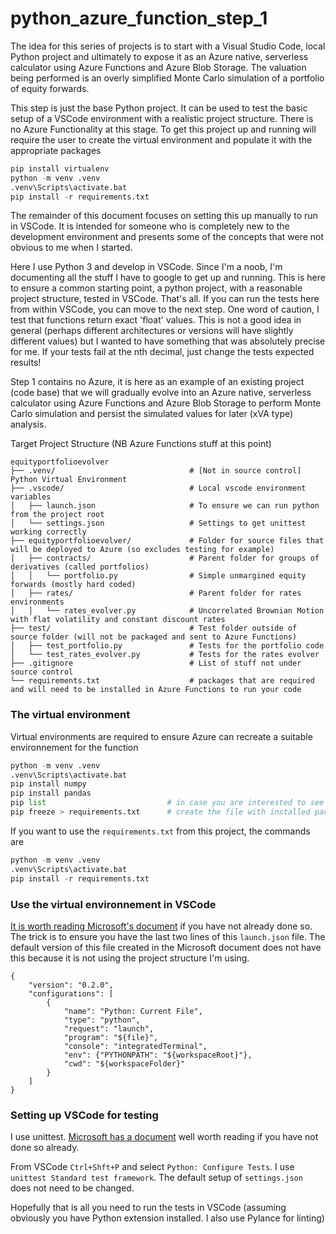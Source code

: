 # python_azure_function_step_1

The idea for this series of projects is to start with a Visual Studio Code, local Python project and ultimately to expose it as an Azure native, serverless calculator using Azure Functions and Azure Blob Storage. The valuation being performed is an overly simplified Monte Carlo simulation of a portfolio of equity forwards. 

This step is just the base Python project. It can be used to test the basic setup of a VSCode environment with a realistic project structure. There is no Azure Functionality at this stage. To get this project up and running will require the user to create the virtual environment and populate it with the appropriate packages
```python
pip install virtualenv
python -m venv .venv
.venv\Scripts\activate.bat
pip install -r requirements.txt
```
The remainder of this document focuses on setting this up manually to run in VSCode. It is intended for someone who is completely new to the development environment and presents some of the concepts that were not obvious to me when I started.

Here I use Python 3 and develop in VSCode. Since I'm a noob, I'm documenting all the stuff I have to google to get up and running. This is here to ensure a common starting point, a python project, with a reasonable project structure, tested in VSCode. That's all. If you can run the tests here from within VSCode, you can move to the next step. One word of caution, I test that functions return exact 'float' values. This is not a good idea in general (perhaps different architectures or versions will have slightly different values) but I wanted to have something that was absolutely precise for me. If your tests fail at the nth decimal, just change the tests expected results!

Step 1 contains no Azure, it is here as an example of an existing project (code base) that we will gradually evolve into an Azure native, serverless calculator using Azure Functions and Azure Blob Storage to perform Monte Carlo simulation and persist the simulated values for later (xVA type) analysis.

Target Project Structure (NB Azure Functions stuff at this point)
```
equityportfolioevolver  
├── .venv/                              # [Not in source control] Python Virtual Environment    
├── .vscode/                            # Local vscode environment variables  
│   ├── launch.json                     # To ensure we can run python from the project root  
│   └── settings.json                   # Settings to get unittest working correctly  
├── equityportfolioevolver/             # Folder for source files that will be deployed to Azure (so excludes testing for example)
│   ├── contracts/                      # Parent folder for groups of derivatives (called portfolios)  
│   │   └── portfolio.py                # Simple unmargined equity forwards (mostly hard coded)  
│   ├── rates/                          # Parent folder for rates environments  
│   │   └── rates_evolver.py            # Uncorrelated Brownian Motion with flat volatility and constant discount rates
├── test/                               # Test folder outside of source folder (will not be packaged and sent to Azure Functions)
│   ├── test_portfolio.py               # Tests for the portfolio code  
│   └── test_rates_evolver.py           # Tests for the rates evolver  
├── .gitignore                          # List of stuff not under source control  
└── requirements.txt                    # packages that are required and will need to be installed in Azure Functions to run your code  
```

### The virtual environment 
Virtual environments are required to ensure Azure can recreate a suitable environnement for the function
```python
python -m venv .venv
.venv\Scripts\activate.bat
pip install numpy
pip install pandas
pip list                           # in case you are interested to see the packages in the virtual environment
pip freeze > requirements.txt      # create the file with installed packages
```
If you want to use the `requirements.txt` from this project, the commands are 
```python
python -m venv .venv
.venv\Scripts\activate.bat
pip install -r requirements.txt
```

### Use the virtual environnement in VSCode 
[It is worth reading Microsoft's document](https://code.visualstudio.com/docs/python/environments) if you have not already done so. The trick is to ensure you have the last two lines of this `launch.json` file. The default version of this file created in the Microsoft document does not have this because it is not using the project structure I'm using.
```
{
    "version": "0.2.0",
    "configurations": [
        {
            "name": "Python: Current File",
            "type": "python",
            "request": "launch",
            "program": "${file}",
            "console": "integratedTerminal",
            "env": {"PYTHONPATH": "${workspaceRoot}"},
            "cwd": "${workspaceFolder}"
        }
    ]
}
```
### Setting up VSCode for testing
I use unittest. [Microsoft has a document](https://code.visualstudio.com/docs/python/testing) well worth reading if you have not done so already.

From VSCode `Ctrl+Shft+P` and select `Python: Configure Tests`. I use `unittest Standard test framework`. The default setup of `settings.json` does not need to be changed.

Hopefully that is all you need to run the tests in VSCode (assuming obviously you have Python extension installed. I also use Pylance for linting)

